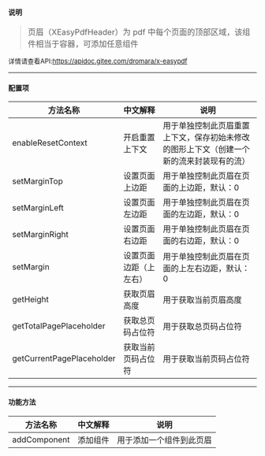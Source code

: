 #### 说明
> <font size=3>页眉（XEasyPdfHeader）为 pdf 中每个页面的顶部区域，该组件相当于容器，可添加任意组件</font>

<font size=2>详情请查看API:https://apidoc.gitee.com/dromara/x-easypdf</font>

---

#### 配置项
|方法名称   |中文解释   |说明   |
|---|---|---|
|enableResetContext   |开启重置上下文   |用于单独控制此页眉重置上下文，保存初始未修改的图形上下文（创建一个新的流来封装现有的流）   |
|setMarginTop   |设置页面上边距   |用于单独控制此页眉在页面的上边距，默认：0   |
|setMarginLeft   |设置页面左边距   |用于单独控制此页眉在页面的左边距，默认：0   |
|setMarginRight   |设置页面右边距   |用于单独控制此页眉在页面的右边距，默认：0   |
|setMargin   |设置页面边距（上左右）   |用于单独控制此页眉在页面的上左右边距，默认：0   |
|getHeight   |获取页眉高度   |用于获取当前页眉高度   |
|getTotalPagePlaceholder   |获取总页码占位符   |用于获取总页码占位符   |
|getCurrentPagePlaceholder   |获取当前页码占位符   |用于获取当前页码占位符   |

---

#### 功能方法
|方法名称   |中文解释   |说明   |
|---|---|---|
|addComponent   |添加组件   |用于添加一个组件到此页眉   |

